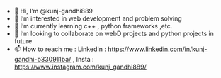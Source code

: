 - 👋 Hi, I’m @kunj-gandhi889
- 👀 I’m interested in web development and problem solving
- 🌱 I’m currently learning c++ , python frameworks ,etc.
- 💞️ I’m looking to collaborate on webD projects and python projects in future
- 📫 How to reach me : LinkedIn : https://www.linkedin.com/in/kunj-gandhi-b330911ba/ , Insta : https://www.instagram.com/kunj_gandhi889/

<!---
kunj-gandhi889/kunj-gandhi889 is a ✨ special ✨ repository because its `README.md` (this file) appears on your GitHub profile.
You can click the Preview link to take a look at your changes.
--->

